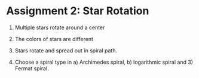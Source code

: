 # Assignment 2: Star Rotation

1) Multiple stars rotate around a center

2) The colors of stars are different

3) Stars rotate and spread out in spiral path.

4) Choose a spiral type in a) Archimedes spiral, b) logarithmic spiral and 3) Fermat spiral.
